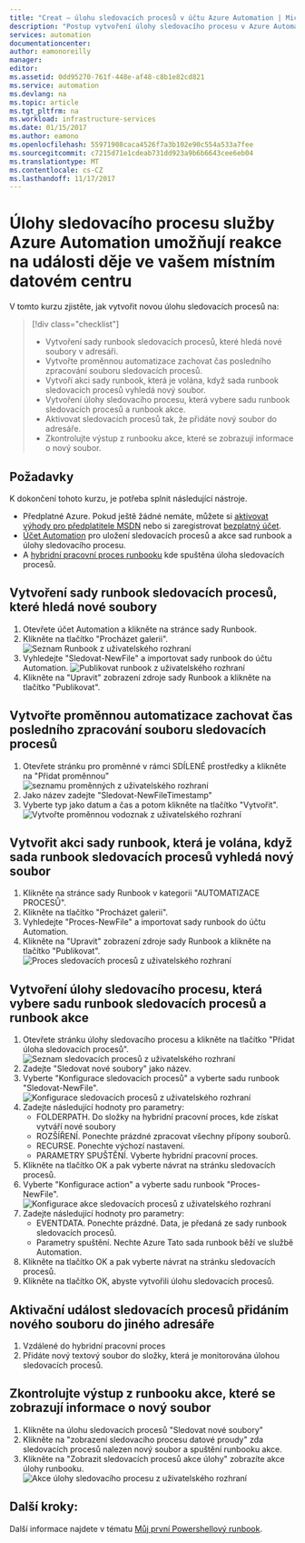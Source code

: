 ```yaml
---
title: "Creat – úlohu sledovacích procesů v účtu Azure Automation | Microsoft Docs"
description: "Postup vytvoření úlohy sledovacího procesu v Azure Automation. účet, který chcete sledovat pro nové soubory vytvořené ve složce."
services: automation
documentationcenter: 
author: eamonoreilly
manager: 
editor: 
ms.assetid: 0dd95270-761f-448e-af48-c8b1e82cd821
ms.service: automation
ms.devlang: na
ms.topic: article
ms.tgt_pltfrm: na
ms.workload: infrastructure-services
ms.date: 01/15/2017
ms.author: eamono
ms.openlocfilehash: 55971908caca4526f7a3b102e90c554a533a7fee
ms.sourcegitcommit: c7215d71e1cdeab731dd923a9b6b6643cee6eb04
ms.translationtype: MT
ms.contentlocale: cs-CZ
ms.lasthandoff: 11/17/2017
---
```

# <a name="azure-automation-watcher-tasks-enable-you-to-respond-to-events-happening-in-your-local-datacenter"></a>Úlohy sledovacího procesu služby Azure Automation umožňují reakce na události děje ve vašem místním datovém centru

V tomto kurzu zjistěte, jak vytvořit novou úlohu sledovacích procesů na:

> [!div class="checklist"]
> * Vytvoření sady runbook sledovacích procesů, které hledá nové soubory v adresáři.
> * Vytvořte proměnnou automatizace zachovat čas posledního zpracování souboru sledovacích procesů.
> * Vytvoří akci sady runbook, která je volána, když sada runbook sledovacích procesů vyhledá nový soubor.
> * Vytvoření úlohy sledovacího procesu, která vybere sadu runbook sledovacích procesů a runbook akce.
> * Aktivovat sledovacích procesů tak, že přidáte nový soubor do adresáře.
> * Zkontrolujte výstup z runbooku akce, které se zobrazují informace o nový soubor.  

## <a name="prerequisites"></a>Požadavky

K dokončení tohoto kurzu, je potřeba splnit následující nástroje.
+ Předplatné Azure. Pokud ještě žádné nemáte, můžete si [aktivovat výhody pro předplatitele MSDN](https://azure.microsoft.com/pricing/member-offers/msdn-benefits-details/) nebo si zaregistrovat [bezplatný účet](https://azure.microsoft.com/free/?WT.mc_id=A261C142F).
+ [Účet Automation](automation-offering-get-started.md) pro uložení sledovacích procesů a akce sad runbook a úlohy sledovacího procesu.
+ A [hybridní pracovní proces runbooku](automation-hybrid-runbook-worker.md) kde spuštěna úloha sledovacích procesů.

## <a name="create-a-watcher-runbook-that-looks-for-new-files"></a>Vytvoření sady runbook sledovacích procesů, které hledá nové soubory
1.  Otevřete účet Automation a klikněte na stránce sady Runbook.
2.  Klikněte na tlačítko "Procházet galerii".
![Seznam Runbook z uživatelského rozhraní](media/automation-watchers-tutorial/WatcherTasksRunbookList.png)
3.  Vyhledejte "Sledovat-NewFile" a importovat sady runbook do účtu Automation.
![Publikovat runbook z uživatelského rozhraní](media/automation-watchers-tutorial/Watch-NewFileRunbook.png)
4.  Klikněte na "Upravit" zobrazení zdroje sady Runbook a klikněte na tlačítko "Publikovat".

## <a name="create-an-automation-variable-to-keep-the-last-time-a-file-was-processed-by-the-watcher"></a>Vytvořte proměnnou automatizace zachovat čas posledního zpracování souboru sledovacích procesů
1.  Otevřete stránku pro proměnné v rámci SDÍLENÉ prostředky a klikněte na "Přidat proměnnou" ![seznamu proměnných z uživatelského rozhraní](media/automation-watchers-tutorial/WatcherVariableList.png)
2.  Jako název zadejte "Sledovat-NewFileTimestamp"
3.  Vyberte typ jako datum a čas a potom klikněte na tlačítko "Vytvořit".
![Vytvořte proměnnou vodoznak z uživatelského rozhraní](media/automation-watchers-tutorial/WatcherWatermarkVariable.png)

## <a name="create-an-action-runbook-that-is-called-when-the-watcher-runbook-finds-a-new-file"></a>Vytvořit akci sady runbook, která je volána, když sada runbook sledovacích procesů vyhledá nový soubor
1.  Klikněte na stránce sady Runbook v kategorii "AUTOMATIZACE PROCESŮ".
2.  Klikněte na tlačítko "Procházet galerii".
3.  Vyhledejte "Proces-NewFile" a importovat sady runbook do účtu Automation.
4.  Klikněte na "Upravit" zobrazení zdroje sady Runbook a klikněte na tlačítko "Publikovat".
![Proces sledovacích procesů z uživatelského rozhraní](media/automation-watchers-tutorial/Watch-ProcessNewFile.png)


## <a name="create-a-watcher-task-that-selects-the-watcher-runbook-and-action-runbook"></a>Vytvoření úlohy sledovacího procesu, která vybere sadu runbook sledovacích procesů a runbook akce
1.  Otevřete stránku úlohy sledovacího procesu a klikněte na tlačítko "Přidat úloha sledovacích procesů".
![Seznam sledovacích procesů z uživatelského rozhraní](media/automation-watchers-tutorial/WatchersList.png)
2.  Zadejte "Sledovat nové soubory" jako název.
3.  Vyberte "Konfigurace sledovacích procesů" a vyberte sadu runbook "Sledovat-NewFile".
![Konfigurace sledovacích procesů z uživatelského rozhraní](media/automation-watchers-tutorial/ConfigureWatcher.png)
4.  Zadejte následující hodnoty pro parametry:
    *   FOLDERPATH. Do složky na hybridní pracovní proces, kde získat vytváří nové soubory
    *   ROZŠÍŘENÍ. Ponechte prázdné zpracovat všechny přípony souborů.
    *   RECURSE. Ponechte výchozí nastavení.
    *   PARAMETRY SPUŠTĚNÍ. Vyberte hybridní pracovní proces.
5.  Klikněte na tlačítko OK a pak vyberte návrat na stránku sledovacích procesů.
6.  Vyberte "Konfigurace action" a vyberte sadu runbook "Proces-NewFile".
![Konfigurace akce sledovacích procesů z uživatelského rozhraní](media/automation-watchers-tutorial/ConfigureAction.png)
7.  Zadejte následující hodnoty pro parametry:
    *   EVENTDATA. Ponechte prázdné. Data, je předaná ze sady runbook sledovacích procesů.
    *   Parametry spuštění. Nechte Azure Tato sada runbook běží ve službě Automation.
8.  Klikněte na tlačítko OK a pak vyberte návrat na stránku sledovacích procesů.
9.  Klikněte na tlačítko OK, abyste vytvořili úlohu sledovacích procesů.

## <a name="trigger-a-watcher-by-adding-a-new-file-to-a-directory"></a>Aktivační událost sledovacích procesů přidáním nového souboru do jiného adresáře
1.  Vzdálené do hybridní pracovní proces
2.  Přidáte nový textový soubor do složky, která je monitorována úlohou sledovacích procesů.

## <a name="inspect-the-output-from-the-action-runbook-that-shows-information-on-the-new-file"></a>Zkontrolujte výstup z runbooku akce, které se zobrazují informace o nový soubor
1.  Klikněte na úlohu sledovacích procesů "Sledovat nové soubory"
2.  Klikněte na "zobrazení sledovacího procesu datové proudy" zda sledovacích procesů nalezen nový soubor a spuštění runbooku akce.
3.  Klikněte na "Zobrazit sledovacích procesů akce úlohy" zobrazíte akce úlohy runbooku.
![Akce úlohy sledovacího procesu z uživatelského rozhraní](media/automation-watchers-tutorial/WatcherActionJobs.png)


## <a name="next-steps"></a>Další kroky:

Další informace najdete v tématu [Můj první Powershellový runbook](automation-first-runbook-textual-powershell.md).









